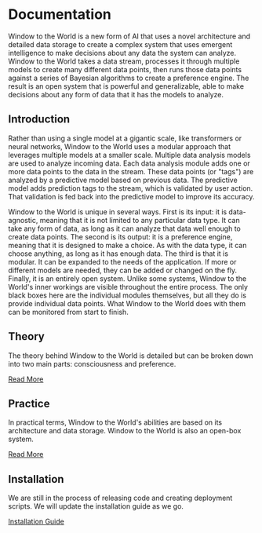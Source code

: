 # Documentation

Window to the World is a new form of AI that uses a novel architecture and detailed data storage to create a complex system that uses emergent intelligence to make decisions about any data the system can analyze. Window to the World takes a data stream, processes it through multiple models to create many different data points, then runs those data points against a series of Bayesian algorithms to create a preference engine. The result is an open system that is powerful and generalizable, able to make decisions about any form of data that it has the models to analyze.

## Introduction

Rather than using a single model at a gigantic scale, like transformers or neural networks, Window to the World uses a modular approach that leverages multiple models at a smaller scale. Multiple data analysis models are used to analyze incoming data. Each data analysis module adds one or more data points to the data in the stream. These data points (or "tags") are analyzed by a predictive model based on previous data. The predictive model adds prediction tags to the stream, which is validated by user action. That validation is fed back into the predictive model to improve its accuracy.

Window to the World is unique in several ways. First is its input: it is data-agnostic, meaning that it is not limited to any particular data type. It can take any form of data, as long as it can analyze that data well enough to create data points. The second is its output: it is a preference engine, meaning that it is designed to make a choice. As with the data type, it can choose anything, as long as it has enough data. The third is that it is modular. It can be expanded to the needs of the application. If more or different models are needed, they can be added or changed on the fly. Finally, it is an entirely open system. Unlike some systems, Window to the World's inner workings are visible throughout the entire process. The only black boxes here are the individual modules themselves, but all they do is provide individual data points. What Window to the World does with them can be monitored from start to finish.

## Theory

The theory behind Window to the World is detailed but can be broken down into two main parts: consciousness and preference.

[Read More](./theory.md)

## Practice

In practical terms, Window to the World's abilities are based on its architecture and data storage. Window to the World is also an open-box system.

[Read More](./practice.md)

## Installation

We are still in the process of releasing code and creating deployment scripts. We will update the installation guide as we go.

[Installation Guide](./install.md)

